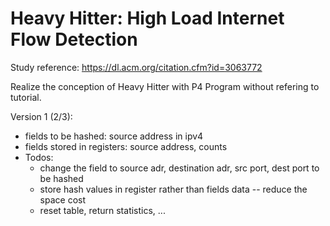 # Heavy Hitter: High Load Internet Flow Detection
Study reference: https://dl.acm.org/citation.cfm?id=3063772

Realize the conception of Heavy Hitter with P4 Program without refering to tutorial. 

Version 1 (2/3):
 - fields to be hashed: source address in ipv4
 - fields stored in registers: source address, counts
 - Todos:
   - change the field to source adr, destination adr, src port, dest port to be hashed
   - store hash values in register rather than fields data -- reduce the space cost
   - reset table, return statistics, ...